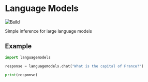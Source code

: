 Language Models
===============

[![Build](https://github.com/jncraton/languagemodels/actions/workflows/build.yml/badge.svg)](https://github.com/jncraton/languagemodels/actions/workflows/build.yml)

Simple inference for large language models

Example
-------

```python
import languagemodels

response = languagemodels.chat("What is the capital of France?")

print(response)
```
